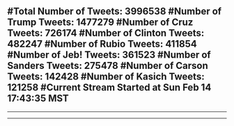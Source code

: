 #Total Number of Tweets: 3996538 
#Number of Trump Tweets: 1477279
#Number of Cruz Tweets: 726174
#Number of Clinton Tweets: 482247
#Number of Rubio Tweets: 411854
#Number of Jeb! Tweets: 361523
#Number of Sanders Tweets: 275478
#Number of Carson Tweets: 142428
#Number of Kasich Tweets: 121258
#Current Stream Started at Sun Feb 14 17:43:35 MST
---
---
---
